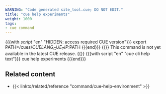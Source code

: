 ```yaml
---
WARNING: "Code generated site_tool.cue; DO NOT EDIT."
title: "cue help experiments"
weight: 1000
tags:
- cue command
---
```

{{{with _script_ "en" "HIDDEN: access required CUE version"}}}
export PATH=/cues/$CUELANG_CUE_TIP:$PATH
{{{end}}}
{{<info>}}
This command is not yet available in the latest CUE release.
{{</info>}}
{{{with script "en" "cue cli help text"}}}
cue help experiments
{{{end}}}

## Related content

- {{< linkto/related/reference "command/cue-help-environment" >}}